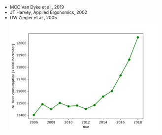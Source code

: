 *   MCC Van Dyke et al., 2019
*   JT Harvey, Applied Ergonomics, 2002
*   DW Ziegler et al., 2005
![alt text](beerNL.png "plot")
